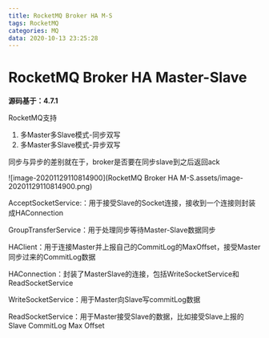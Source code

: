 ```yaml
---
title: RocketMQ Broker HA M-S
tags: RocketMQ
categories: MQ
data: 2020-10-13 23:25:28
---
```

# RocketMQ Broker HA Master-Slave

**源码基于：4.7.1**

RocketMQ支持

1. 多Master多Slave模式-同步双写
2. 多Master多Slave模式-异步双写

同步与异步的差别就在于，broker是否要在同步slave到之后返回ack

![image-20201129110814900](RocketMQ Broker HA M-S.assets/image-20201129110814900.png)

AcceptSocketService:：用于接受Slave的Socket连接，接收到一个连接则封装成HAConnection

GroupTransferService：用于处理同步等待Master-Slave数据同步

HAClient：用于连接Master并上报自己的CommitLog的MaxOffset，接受Master同步过来的CommitLog数据

HAConnection：封装了MasterSlave的连接，包括WriteSocketService和ReadSocketService

WriteSocketService：用于Master向Slave写commitLog数据

ReadSocketService：用于Master接受Slave的数据，比如接受Slave上报的Slave CommitLog Max Offset